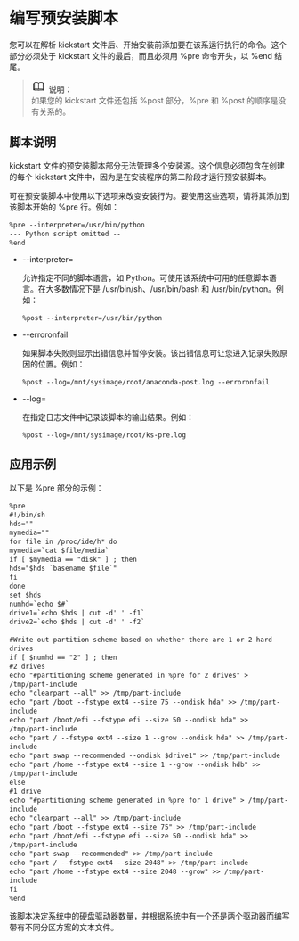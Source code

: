 # 编写预安装脚本<a name="ZH-CN_TOPIC_0187280635"></a>

您可以在解析 kickstart 文件后、开始安装前添加要在该系运行执行的命令。这个部分必须处于 kickstart 文件的最后，而且必须用 %pre 命令开头，以 %end 结尾。

>![](public_sys-resources/icon-note.gif) **说明：**   
>如果您的 kickstart 文件还包括 %post 部分，%pre 和 %post 的顺序是没有关系的。  

## 脚本说明<a name="zh-cn_topic_0151920824_s701b509b5d864ef78dd9d097eb333e3a"></a>

kickstart 文件的预安装脚本部分无法管理多个安装源。这个信息必须包含在创建的每个 kickstart 文件中，因为是在安装程序的第二阶段才运行预安装脚本。

可在预安装脚本中使用以下选项来改变安装行为。要使用这些选项，请将其添加到该脚本开始的 %pre 行。例如：

```
%pre --interpreter=/usr/bin/python
--- Python script omitted --
%end
```

-   --interpreter=

    允许指定不同的脚本语言，如 Python。可使用该系统中可用的任意脚本语言。在大多数情况下是 /usr/bin/sh、/usr/bin/bash 和 /usr/bin/python。例如：

    ```
    %post --interpreter=/usr/bin/python
    ```

-   --erroronfail

    如果脚本失败则显示出错信息并暂停安装。该出错信息可让您进入记录失败原因的位置。例如：

    ```
    %post --log=/mnt/sysimage/root/anaconda-post.log --erroronfail
    ```

-   --log=

    在指定日志文件中记录该脚本的输出结果。例如：

    ```
    %post --log=/mnt/sysimage/root/ks-pre.log
    ```


## 应用示例<a name="zh-cn_topic_0151920824_s5d04e48df13744f997b7e3a06c34c57a"></a>

以下是 %pre 部分的示例：

```
%pre
#!/bin/sh  
hds="" 
mymedia=""  
for file in /proc/ide/h* do   
mymedia=`cat $file/media`   
if [ $mymedia == "disk" ] ; then       
hds="$hds `basename $file`"   
fi 
done  
set $hds 
numhd=`echo $#`  
drive1=`echo $hds | cut -d' ' -f1` 
drive2=`echo $hds | cut -d' ' -f2`  

#Write out partition scheme based on whether there are 1 or 2 hard drives  
if [ $numhd == "2" ] ; then   
#2 drives   
echo "#partitioning scheme generated in %pre for 2 drives" > /tmp/part-include   
echo "clearpart --all" >> /tmp/part-include   
echo "part /boot --fstype ext4 --size 75 --ondisk hda" >> /tmp/part-include  
echo "part /boot/efi --fstype efi --size 50 --ondisk hda" >> /tmp/part-include
echo "part / --fstype ext4 --size 1 --grow --ondisk hda" >> /tmp/part-include   
echo "part swap --recommended --ondisk $drive1" >> /tmp/part-include   
echo "part /home --fstype ext4 --size 1 --grow --ondisk hdb" >> /tmp/part-include 
else   
#1 drive   
echo "#partitioning scheme generated in %pre for 1 drive" > /tmp/part-include   
echo "clearpart --all" >> /tmp/part-include   
echo "part /boot --fstype ext4 --size 75" >> /tmp/part-include
echo "part /boot/efi --fstype efi --size 50 --ondisk hda" >> /tmp/part-include
echo "part swap --recommended" >> /tmp/part-include   
echo "part / --fstype ext4 --size 2048" >> /tmp/part-include   
echo "part /home --fstype ext4 --size 2048 --grow" >> /tmp/part-include 
fi
%end
```

该脚本决定系统中的硬盘驱动器数量，并根据系统中有一个还是两个驱动器而编写带有不同分区方案的文本文件。

